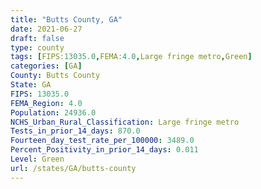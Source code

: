 ```yaml
---
title: "Butts County, GA"
date: 2021-06-27
draft: false
type: county
tags: [FIPS:13035.0,FEMA:4.0,Large fringe metro,Green]
categories: [GA]
County: Butts County
State: GA
FIPS: 13035.0
FEMA_Region: 4.0
Population: 24936.0
NCHS_Urban_Rural_Classification: Large fringe metro
Tests_in_prior_14_days: 870.0
Fourteen_day_test_rate_per_100000: 3489.0
Percent_Positivity_in_prior_14_days: 0.011
Level: Green
url: /states/GA/butts-county
---
```



